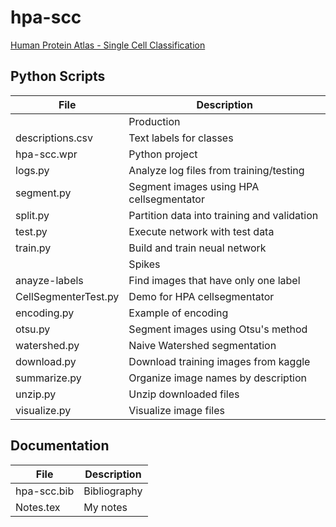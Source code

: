 # hpa-scc
[Human Protein Atlas - Single Cell Classification](https://www.kaggle.com/c/hpa-single-cell-image-classification)

## Python Scripts

|File|Description|
|---------------------|-------------------------------------------------------------------------------------------------|
||Production||
|descriptions.csv|Text labels for classes|
|hpa-scc.wpr|Python project|
|logs.py|Analyze log files from training/testing|
|segment.py|Segment images using HPA cellsegmentator|
|split.py|Partition data into training and validation|
|test.py|Execute network with test data|
|train.py|Build and train neual network|
||Spikes||
|anayze-labels|Find images  that have only one label|
|CellSegmenterTest.py|Demo for HPA cellsegmentator|
|encoding.py|Example of encoding|
|otsu.py|Segment images using Otsu's method|
|watershed.py|Naive Watershed segmentation|
|download.py|Download training images from kaggle|
|summarize.py|Organize image names by description|
|unzip.py|Unzip downloaded files|
|visualize.py|Visualize image files|

## Documentation

|File|Description|
|-----------------|-------------------------------------------------------------------------------------------------|
|hpa-scc.bib|Bibliography|
|Notes.tex|My notes|
